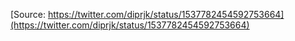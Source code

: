 [Source: https://twitter.com/diprjk/status/1537782454592753664](https://twitter.com/diprjk/status/1537782454592753664)